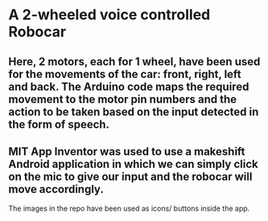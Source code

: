# A 2-wheeled voice controlled Robocar

## Here, 2 motors, each for 1 wheel, have been used for the movements of the car: front, right, left and back. The Arduino code maps the required movement to the motor pin numbers and the action to be taken based on the input detected in the form of speech.

## MIT App Inventor was used to use a makeshift Android application in which we can simply click on the mic to give our input and the robocar will move accordingly.

The images in the repo have been used as icons/ buttons inside the app.
